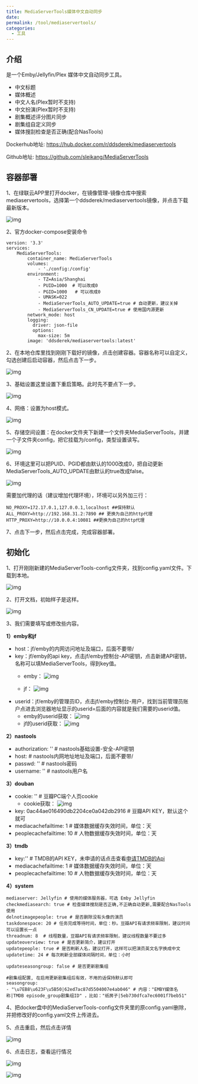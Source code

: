 ```yaml
---
title: MediaServerTools媒体中文自动同步
date: 
permalink: /tool/mediaservertools/
categories:
  - 工具
---
```


## 介绍
是一个Emby/Jellyfin/Plex 媒体中文自动同步工具。
- 中文标题
- 媒体概述
- 中文人名(Plex暂时不支持)
- 中文扮演(Plex暂时不支持)
- 剧集概述评分图片同步
- 剧集组自定义同步
- 媒体搜刮检查是否正确(配合NasTools)

Dockerhub地址: <https://hub.docker.com/r/ddsderek/mediaservertools>

Github地址: <https://github.com/sleikang/MediaServerTools>


## 容器部署

1、在绿联云APP里打开docker，在镜像管理-镜像仓库中搜索mediaservertools，选择第一个ddsderek/mediaservertools镜像，并点击下载最新版本。

![img](./img/0801.png)

2、官方docker-compose安装命令

```
version: '3.3'
services:
    MediaServerTools:
        container_name: MediaServerTools
        volumes:
            - './config:/config'
        environment:
            - TZ=Asia/Shanghai
            - PUID=1000  # 可以改成0
            - PGID=1000   # 可以改成0
            - UMASK=022
            - MediaServerTools_AUTO_UPDATE=true # 自动更新，建议关掉
            - MediaServerTools_CN_UPDATE=true # 使用国内源更新
        network_mode: host
        logging:
          driver: json-file
          options:
            max-size: 5m
        image: 'ddsderek/mediaservertools:latest'

```

2、在本地仓库里找到刚刚下载好的镜像，点击创建容器。容器名称可以自定义，勾选创建后启动容器，然后点击下一步。

![img](./img/0802.png)

3、基础设置这里设置下重启策略。此时先不要点下一步。

![img](./img/0803.png)

4、网络：设置为host模式。

![img](./img/0804.png)

5、存储空间设置：在docker文件夹下新建一个文件夹MediaServerTools，并建一个子文件夹config，把它挂载为/config，类型设置读写。

![img](./img/0805.png)

6、环境这里可以把PUID、PGID都由默认的1000改成0，把自动更新MediaServerTools_AUTO_UPDATE由默认的true改成false。

![img](./img/0806.png)

需要加代理的话（建议增加代理环境），环境可以另外加三行：
```
NO_PROXY=172.17.0.1,127.0.0.1,localhost ##保持默认
ALL_PROXY=http://192.168.31.2:7890 ## 更换为自己的http代理
HTTP_PROXY=http://10.0.0.4:10081 ##更换为自己的http代理
```
7、点击下一步，然后点击完成，完成容器部署。

## 初始化

1、打开刚刚新建的MediaServerTools-config文件夹，找到config.yaml文件。下载到本地。

![img](./img/0807.png)

2、打开文档，初始样子是这样。

![img](./img/0808.png)

3、我们需要填写或修改些内容。

**1）emby和jf**

- host：jf/emby的内网访问地址及端口，后面不要带/
- key：jf/emby的api key，点击jf/emby控制台-API密钥，点击新建API密钥，名称可以填MediaServerTools，得到key值。
  - emby：
      ![img](./img/0810.png)
    
  - jf：
      ![img](./img/0812.png)
- userid：jf/emby的管理员ID，点击jf/emby控制台-用户，找到当前管理员账户点进去浏览器地址显示的userid=后面的内容就是我们需要的userid值。
  - emby的userid获取：
      ![img](./img/0809.png)
  - jf的userid获取：
      ![img](./img/0811.png)

**2）nastools**
- authorization: ''  # nastools基础设置-安全-API密钥
- host:   # nastools内网地址地址及端口，后面不要带/
- passwd: ''  # nastools密码
- username: ''  # nastools用户名

**3）douban**
- cookie: ''  # 豆瓣PC端个人页cookie
  - cookie获取：
  ![img](./img/0813.png)
- key: 0ac44ae016490db2204ce0a042db2916  # 豆瓣API KEY，默认这个就可
- mediacachefailtime: 1  # 媒体数据缓存失效时间，单位：天
- peoplecachefailtime: 10 # 人物数据缓存失效时间，单位：天

**3）tmdb**
- key:''   # TMDB的API KEY，未申请的话点击查看[申请TMDB的Api](/other/tmdb_api/)
- mediacachefailtime: 1  # 媒体数据缓存失效时间，单位：天
- peoplecachefailtime: 10 # 人物数据缓存失效时间，单位：天

**4）system**
```
mediaserver: Jellyfin # 使用的媒体服务器，可选 Emby Jellyfin
checkmediasearch: true # 检查媒体搜刮是否正确,不正确自动更新,需要配合NasTools使用
delnotimagepeople: true # 是否删除没有头像的演员
taskdonespace: 20 # 任务完成等待时间，单位：秒。豆瓣API有请求频率限制，建议时间可以设置长一点
threadnum: 8  # 线程数量，豆瓣API有请求频率限制，建议线程数量不要过多
updateoverview: true # 是否更新简介，建议打开
updatepeople: true # 是否刷新人名，建议打开，这样可以把演员英文名字换成中文
updatetime: 24 # 每次刷新全部媒体间隔时间，单位：小时

updateseasongroup: false # 是否更新剧集组

#剧集组配置, 在启用更新剧集组后有效，不用的话保持默认即可
seasongroup:
- "\u7EB8\u623F\u5B50|62ed7ac87d5504007e4ab046" # 内容："EMBY媒体名称|TMDB episode_group剧集组ID" ，比如："纸房子|5eb730dfca7ec6001f7beb51"
```

4、把docker盘中的MediaServerTools-config文件夹里的原config.yaml删除，并把修改好的config.yaml文件上传进去。

5、点击重启，然后点击详情

![img](./img/0814.png)

6、点击日志，查看运行情况

![img](./img/0815.png)

![img](./img/0816.png)

















